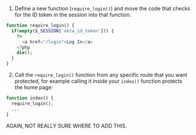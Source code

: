 1. Define a new function (`require_login()`) and move the code that checks for the ID token in the session into that function.

```php
function require_login() {
  if(empty($_SESSION['okta_id_token'])) {
    ?>
      <a href="/login">Log In</a>
    <?php
    die();
  }  
}
```

2. Call the `require_login()` function from any specific route that you want protected, for example calling it inside your `index()` function protects the home page:

```php
function index() {
  require_login();
  ...
}
```

AGAIN, NOT REALLY SURE WHERE TO ADD THIS.
